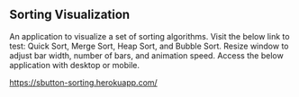 ## Sorting Visualization

An application to visualize a set of sorting algorithms. Visit the below link to test: Quick Sort, Merge Sort, Heap Sort, and Bubble Sort. Resize window to adjust bar width, number of bars, and animation speed. Access the below application with desktop or mobile.

https://sbutton-sorting.herokuapp.com/